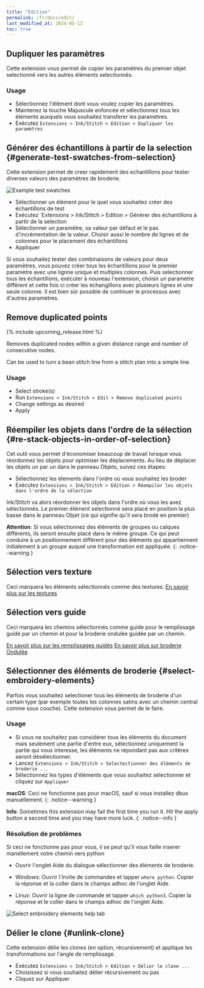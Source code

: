 ```yaml
---
title: "Edition"
permalink: /fr/docs/edit/
last_modified_at: 2024-05-13
toc: true
---
```

## Dupliquer les paramètres

Cette extension vous permet de copier les paramètres du premier objet selectionné vers les autres éléments selectionnés.

### Usage

* Sélectionnez l'élément dont vous voulez copier les paramètres.
* Maintenez la touche Majuscule enfoncée et sélectionnez tous les éléments auxquels vous souhaitez transferer les paramètres.
* Exécutez `Extensions > Ink/Stitch > Edition > Dupliquer les paramètres`

## Générer des échantillons à partir de la selection {#generate-test-swatches-from-selection}

Cette extension permet de creer rapidement des echantillons pour  tester diverses valeurs des paramètres de broderie.

![Example test swatches](/assets/images/docs/test_swatches.png)

* Sélectionner un élément pour le quel vous souhaitez créer des échantillons de test
*  Exécutez `Extensions > Ink/Stitch > Edition > Générer des échantillons à partir de la selection
*  Sélectionner un paramètre, sa valeur par défaut et le pas d'incrémentation de la valeur. Choisir aussi le nombre de lignes et de colonnes pour le placement des échantillons
*  Appliquer

Si vous souhaitez tester des combinaisons de valeurs pour deux paramètres, vous pouvez créer tous les échantillons pour le premier paramètre avec une lignne unique et multiples  colonnes. Puis selectionner tous les échantillons, exécuter à nouveau l'extension, choisir un paramètre différent et cette fois ci créer les échangillons avec plusieurs lignes et une seule colonne. 
Il est bien sûr possible de continuer le processus avec d'autres paramètres.

## Remove duplicated points

{% include upcoming_release.html %}

Removes duplicated nodes within a given distance range and number of consecutive nodes.

Can be used to turn a bean stitch line from a stitch plan into a simple line.

### Usage

* Select stroke(s)
* Run `Extensions > Ink/Stitch > Edit > Remove duplicated points`
* Change settings as desired
* Apply

## Réempiler les objets dans l'ordre de la sélection {#re-stack-objects-in-order-of-selection}

Cet outil vous permet d'économiser beaucoup de travail lorsque vous réordonnez les objets pour optimiser les déplacements. Au lieu de déplacer les objets un par un dans le panneau Objets, suivez ces étapes:

* Sélectionnez les élements dans l'ordre où vous souhaitez les broder
* Exécutez `Extensions > Ink/Stitch > Edition > Réempiler les objets dans l'ordre de la sélection`

Ink/Stitch va alors réordonner les objets dans l'ordre où vous les avez sélectionnés. Le premier élément selectionné sera placé en position la plus basse dans le panneau Objet (ce qui signifie qu'il sera brodé en premier)

**Attention**:  Si vous sélectionnez des éléments de groupes ou calques différents, ils seront ensuite placé dans le même groupe. Ce qui peut conduire à un positionnement différent pour des  éléments qui appartiennent initialement à un groupe auquel une transformation est appliquée.
{: .notice--warning }

## Sélection vers texture

 Ceci marquera les éléments sélectionnés comme des textures.
[En savoir plus sur les textures](/fr/docs/stitches/patterns/)

## Sélection vers guide

Ceci marquera les chemins sélectionnés comme guide  pour le remplissage guidé par un chemin et pour la broderie ondulée guidée par un chemin.

[En savoir plus sur les remplissages guidés](/fr/docs/stitches/guided-fill/)
[En savoir plus sur broderie Ondulée](/fr/docs/stitches/ripple-fill/)

##  Sélectionner des éléments de broderie {#select-embroidery-elements}

Parfois vous souhaitez selectioner tous les éléments de broderie d'un certain type (par exemple toutes les colonnes satins avec un chemin central comme sous couche). Cette extension vous permet de le faire.

### Usage

* Si vous ne souhaitez pas considérer tous les éléments du document mais seulement une partie d'entre eux, sélectionnez uniquement la partie qui vous interesse, les éléments ne répondant pas aux critères seront désélectionner.
* Lancez `Extensions > Ink/Stitch > Selectectionner des éléments de broderie ...`
* Sélectionnez les types d'éléments que vous souhaitez sélectionner et cliquez sur `Appliquer`

**macOS**: Ceci ne fonctionne pas pour macOS, sauf si vous installez dbus manuellement.
{: .notice--warning }

**Info**: Sometimes this extension may fail the first time you run it. Hit the apply button a second time and you may have more luck.
{: .notice--info }

### Résolution de problèmes

Si ceci ne fonctionne pas pour vous, il se peut qu'il vous faille inserer manellement votre  chemin vers python


* Ouvrir l'onglet Aide du dialogue sélectionner des éléments de broderie.

* Windows: Ouvrir l'invite de commandes et  tapper `where python`. Copier la réponse et la coller dans le champs adhoc de l'onglet Aide.

* Linux: Ouvrir la ligne  de commande et tapper `which python3`. Copier la réponse et le coller dans le champs adhoc de l'onglet Aide.

![Select embroidery elements help tab](/assets/images/docs/en/select_elements_help.png)

## Délier le clone {#unlink-clone}

Cette extension délie les clones  (en option, récursivement)  et applique les transformations sur l'angle de remplissage.

* Exécutez  `Extensions > Ink/Stitch > Edition > Délier le clone ...`
* Choisissez si vous souhaitez délier récursivement ou pas
* Cliquez sur Appliquer
